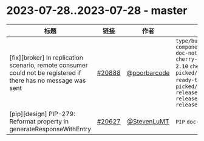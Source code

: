 # 2023-07-28..2023-07-28 - master
| 标题 | 链接 | 作者 | 标签 |
| - | :--: | :--: | - |
| [fix][broker] In replication scenario, remote consumer could not be registered if there has no message was sent | [#20888](https://github.com/apache/pulsar/pull/20888) | [@poorbarcode](https://github.com/poorbarcode) | `type/bug` `component/replication` `doc-not-needed` `cherry-picked/branch-2.10` `cherry-picked/branch-2.11` `ready-to-test` `cherry-picked/branch-3.0` `release/3.0.2` `release/2.11.3` `release/2.10.6`  | 
| [pip][design] PIP-279: Reformat property in generateResponseWithEntry | [#20627](https://github.com/apache/pulsar/pull/20627) | [@StevenLuMT](https://github.com/StevenLuMT) | `PIP` `doc-not-needed`  | 
